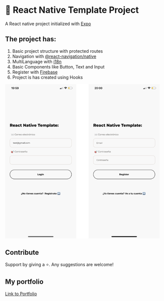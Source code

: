 # 📱 React Native Template Project

A React native project initialized with [Expo](https://docs.expo.io/)

## The project has: 

1. Basic project structure with protected routes
2. Navigation with [@react-navigation/native](https://reactnavigation.org/) 
3. MultiLanguage with [i18n](https://www.npmjs.com/package/i18n)
4. Basic Components like Button, Text and Input
5. Register with [Firebase](https://firebase.google.com/)
6. Project is has created using Hooks

![Image App](assets/image-readme.png)

## Contribute

Support by giving a ⭐. 
Any suggestions are welcome!

## My portfolio

[Link to Portfolio](http://www.martamullor.com/)
